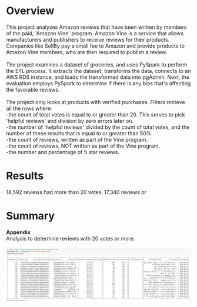 # Overview
This project analyzes Amazon reviews that have been written by members of the paid, 'Amazon Vine' program. Amazon Vine is a service that allows manufacturers and publishers to receive reviews for their products. Companies like SellBy pay a small fee to Amazon and provide products to Amazon Vine members, who are then required to publish a review.
\
\
The project examines a dataset of groceries, and uses PySpark to perform the ETL process. It extracts the dataset, transforms the data, connects to an AWS RDS instance, and loads the transformed data into pgAdmin. Next, the evaluation employs PySpark to determine if there is any bias that's affecting the favorable reviews.
\
\
The project only looks at products with verified purchases. Filters retrieve all the rows where:
\
-the count of total votes is equal to or greater than 20. This serves to pick 'helpful reviews' and division by zero errors later on.
\
-the number of 'helpful reviews' divided by the count of total votes, and the number of these results that is equal to or greater than 50%.
\
-the count of reviews, written as part of the Vine program.
\
-the count of reviews, NOT written as part of the Vine program.
\
-the number and percentage of 5 star reviews.
# Results
18,592 reviews had more than 20 votes.
17,340 reviews or 



# Summary
**Appendix**
\
Analysis to determine reviews with 20 votes or more.
\
\
!["20%2BVotesPerReview.PNG"](https://github.com/dagibbins186/Amazon_Vine_Analysis/blob/main/Amazon_Vine_Analysis/Images/20%2BVotesPerReview.PNG)
